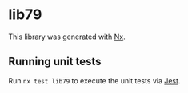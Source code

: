 # lib79

This library was generated with [Nx](https://nx.dev).

## Running unit tests

Run `nx test lib79` to execute the unit tests via [Jest](https://jestjs.io).
